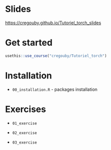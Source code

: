 # Slides

<https://cregouby.github.io/Tutoriel_torch_slides>

# Get started 

```r
usethis::use_course("cregouby/Tutoriel_torch")
```
# Installation

* `00_installation.R` - packages installation

# Exercises

* `01_exercise` 

* `02_exercise` 

* `03_exercise` 
